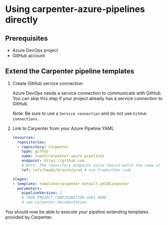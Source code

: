 # Using carpenter-azure-pipelines directly

## Prerequisites

* Azure DevOps project
* GitHub account

## Extend the Carpenter pipeline templates

1. Create GitHub service connection
    
    Azure DevOps needs a service connection to communicate with GitHub. You can skip this step if your project already has a service connection to GitHub.

    Note: Be sure to use a `Service connection` and do not use `GitHub connections`.

2. Link to Carpenter from your Azure Pipeline YAML

    ``` yaml
    resources:
      repositories:
      - repository: Carpenter
        type: github
        name: suent/carpenter-azure-pipelines
        endpoint: https://github.com
        # Note: The repository endpoint value should match the name of your service connection.
        ref: refs/heads/branch/prod # use Production code

    stages:
    - template: template/carpenter-default.yml@Carpenter
      parameters:
        pipelineVersion: 1
        # YOUR PROJECT CONFIGURATION GOES HERE
        # see Carpenter documentation
    ```

You should now be able to execute your pipeline extending templates provided by Carpenter.
